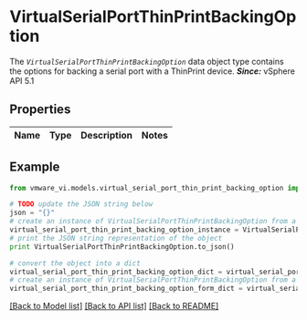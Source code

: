# VirtualSerialPortThinPrintBackingOption

The <code>*VirtualSerialPortThinPrintBackingOption*</code> data object type contains the options for backing a serial port with a ThinPrint device.  ***Since:*** vSphere API 5.1 

## Properties
Name | Type | Description | Notes
------------ | ------------- | ------------- | -------------

## Example

```python
from vmware_vi.models.virtual_serial_port_thin_print_backing_option import VirtualSerialPortThinPrintBackingOption

# TODO update the JSON string below
json = "{}"
# create an instance of VirtualSerialPortThinPrintBackingOption from a JSON string
virtual_serial_port_thin_print_backing_option_instance = VirtualSerialPortThinPrintBackingOption.from_json(json)
# print the JSON string representation of the object
print VirtualSerialPortThinPrintBackingOption.to_json()

# convert the object into a dict
virtual_serial_port_thin_print_backing_option_dict = virtual_serial_port_thin_print_backing_option_instance.to_dict()
# create an instance of VirtualSerialPortThinPrintBackingOption from a dict
virtual_serial_port_thin_print_backing_option_form_dict = virtual_serial_port_thin_print_backing_option.from_dict(virtual_serial_port_thin_print_backing_option_dict)
```
[[Back to Model list]](../README.md#documentation-for-models) [[Back to API list]](../README.md#documentation-for-api-endpoints) [[Back to README]](../README.md)


